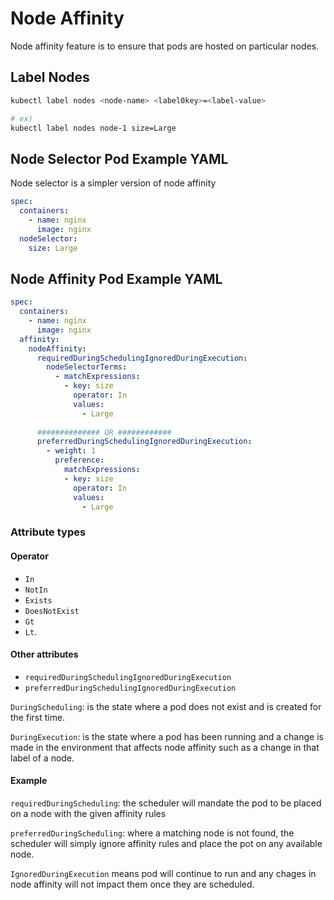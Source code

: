 # Node Affinity

Node affinity feature is to ensure that pods are hosted on particular nodes. 


## Label Nodes
``` bash
kubectl label nodes <node-name> <label0key>=<label-value>

# ex)
kubectl label nodes node-1 size=Large
```

## Node Selector Pod Example YAML
Node selector is a simpler version of node affinity  
```yaml
spec:
  containers:
    - name: nginx
      image: nginx
  nodeSelector:
    size: Large
```

## Node Affinity Pod Example YAML
```yaml
spec:
  containers:
    - name: nginx
      image: nginx
  affinity:
    nodeAffinity:
      requiredDuringSchedulingIgnoredDuringExecution:
        nodeSelectorTerms:
          - matchExpressions:
            - key: size
              operator: In
              values:
                - Large
      
      ############## OR ############
      preferredDuringSchedulingIgnoredDuringExecution:
        - weight: 1
          preference:
            matchExpressions:
            - key: size
              operator: In
              values:
                - Large
```


### Attribute types

#### Operator
* `In`
* `NotIn`
* `Exists`
* `DoesNotExist`
* `Gt`
* `Lt`.

#### Other attributes

* `requiredDuringSchedulingIgnoredDuringExecution`
* `preferredDuringSchedulingIgnoredDuringExecution`


`DuringScheduling`: is the state where a pod does not exist and is created for the first time.  

`DuringExecution`: is the state where a pod has been running and a change is made in the environment that affects node affinity such as a change in that label of a node. 

#### Example 
`requiredDuringScheduling`: the scheduler will mandate the pod to be placed on a node with the given affinity rules

`preferredDuringScheduling`: where a matching node is not found, the scheduler will simply ignore affinity rules and place the pot on any available node. 


`IgnoredDuringExecution` means pod will continue to run and any chages in node affinity will not impact them once they are scheduled. 